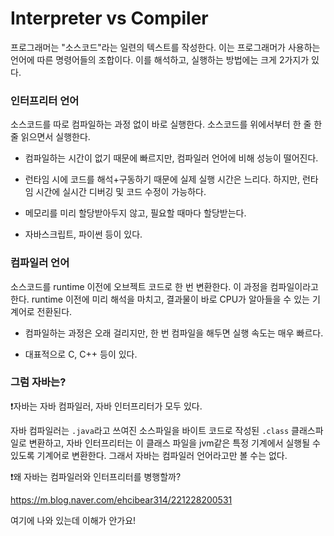 # Interpreter vs Compiler

프로그래머는 "소스코드"라는 일련의 텍스트를 작성한다. 이는 프로그래머가 사용하는 언어에 따른 명령어들의 조합이다. 이를 해석하고, 실행하는 방법에는 크게 2가지가 있다.





### 인터프리터 언어

소스코드를 따로 컴파일하는 과정 없이 바로 실행한다. 소스코드를 위에서부터 한 줄 한 줄 읽으면서 실행한다.

- 컴파일하는 시간이 없기 때문에 빠르지만, 컴파일러 언어에 비해 성능이 떨어진다.
- 런타임 시에 코드를 해석+구동하기 때문에 실제 실행 시간은 느리다. 하지만, 런타임 시간에 실시간 디버깅 및 코드 수정이 가능하다.
- 메모리를 미리 할당받아두지 않고, 필요할 때마다 할당받는다.

- 자바스크립트, 파이썬 등이 있다.





### 컴파일러 언어

소스코드를 runtime 이전에 오브젝트 코드로 한 번 변환한다. 이 과정을 컴파일이라고 한다. runtime 이전에 미리 해석을 마치고, 결과물이 바로 CPU가 알아들을 수 있는 기계어로 전환된다.

- 컴파일하는 과정은 오래 걸리지만, 한 번 컴파일을 해두면 실행 속도는 매우 빠르다.

- 대표적으로 C, C++ 등이 있다.





### 그럼 자바는?

❗️자바는 자바 컴파일러, 자바 인터프리터가 모두 있다.

자바 컴파일러는 `.java`라고 쓰여진 소스파일을 바이트 코드로 작성된 `.class` 클래스파일로 변환하고, 자바 인터프리터는 이 클래스 파일을 jvm같은 특정 기계에서 실행될 수 있도록 기계어로 변환한다. 그래서 자바는 컴파일러 언어라고만 볼 수는 없다.

❗️왜 자바는 컴파일러와 인터프리터를 병행할까?

https://m.blog.naver.com/ehcibear314/221228200531

여기에 나와 있는데 이해가 안가요!